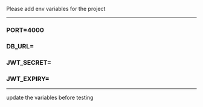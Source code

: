 Please add env variables for the project

---

### PORT=4000

### DB_URL=

### JWT_SECRET=

### JWT_EXPIRY=



---

update the variables before testing
